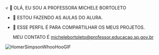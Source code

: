 <
👋 OLÁ, EU SOU  A PROFESSORA MICHELE BORTOLETO
  - 🌱 ESTOU FAZENDO AS AULAS DO ALURA.
- 💞️ ESSE PERFIL É PARA COMPARTILHAR OS MEUS PROJETOS.

  MEU CONTATO É michelebortoleto@professor.educacao.sp.gov.br
  
![HomerSimpsonWhooHooGIF](https://github.com/user-attachments/assets/cebfb440-49a4-4b97-97bf-b23c398a04e3)

<!---
Mibortoleto/Mibortoleto is a ✨ special ✨ repository because its `README.md` (this file) appears on your GitHub profile.
You can click the Preview link to take a look at your changes.
--->
